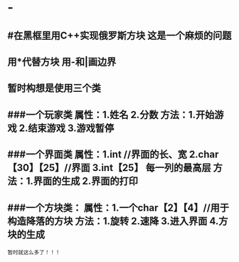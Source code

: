 # -
#在黑框里用C++实现俄罗斯方块
这是一个麻烦的问题
-------
用*代替方块
用-和|画边界
-------
暂时构想是使用三个类
-------
###一个玩家类
属性：1.姓名
      2.分数
方法：1.开始游戏
      2.结束游戏
      3.游戏暂停
-------
###一个界面类
属性：1.int //界面的长、宽
      2.char【30】【25】//界面
      3.int【25】 每一列的最高层
方法：1.界面的生成
      2.界面的打印
-------
###一个方块类：
属性：1.一个char【2】【4】//用于构造降落的方块
方法：1.旋转
      2.速降
      3.进入界面
      4.方块的生成
-------
    暂时就这么多了！！！
      
